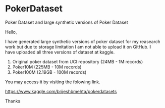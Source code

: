 # PokerDataset
Poker Dataset and large synthetic versions of Poker Dataset

Hello,

I have generated large synthetic versions of poker dataset for my reasearch work but due to storage limitation I am not able to upload it on GitHub.
I have uploaded all three versions of dataset at kaggle.
1. Original poker dataset from UCI repository (24MB - 1M records)
2. Poker10M (225MB - 10M records)
3. Poker100M (2.19GB - 100M records)

You may access it by visiting the folowing link.

https://www.kaggle.com/brijeshbmehta/pokerdatasets

Thanks
